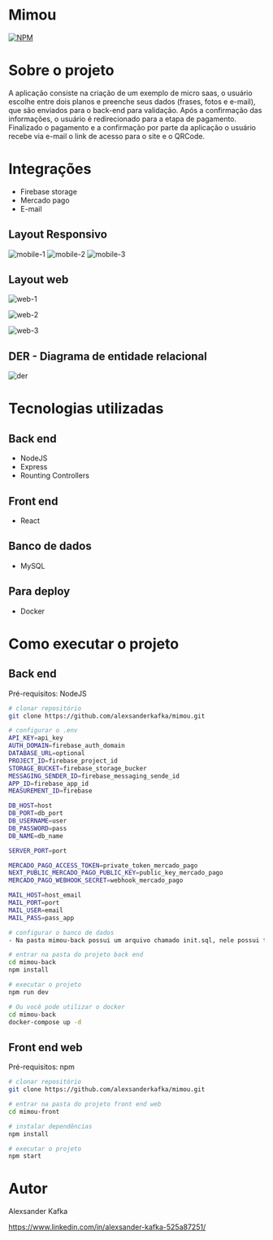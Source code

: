 # Mimou
[![NPM](https://img.shields.io/npm/l/react)](https://github.com/alexsanderkafka/mimou/blob/main/LICENSE) 

# Sobre o projeto
A aplicação consiste na criação de um exemplo de micro saas, o usuário escolhe entre dois planos e preenche seus dados (frases, fotos e e-mail), que são enviados para o back-end para validação. Após a confirmação das informações, o usuário é redirecionado para a etapa de pagamento. Finalizado o pagamento e a confirmação por parte da aplicação o usuário recebe via e-mail o link de acesso para o site e o QRCode.

# Integrações
- Firebase storage
- Mercado pago
- E-mail

## Layout Responsivo
![mobile-1](https://github.com/alexsanderkafka/mimou/blob/main/assets-readme/lp-mobile.gif) ![mobile-2](https://github.com/alexsanderkafka/mimou/blob/main/assets-readme/register-page-mobile.gif) ![mobile-3](https://github.com/alexsanderkafka/mimou/blob/main/assets-readme/gift-page-mobile.gif)

## Layout web
![web-1](https://github.com/alexsanderkafka/mimou/blob/main/assets-readme/lp-web.gif)

![web-2](https://github.com/alexsanderkafka/mimou/blob/main/assets-readme/register-page-web.gif)

![web-3](https://github.com/alexsanderkafka/mimou/blob/main/assets-readme/gift-page-web.png)

## DER - Diagrama de entidade relacional
![der](https://github.com/alexsanderkafka/mimou/blob/main/assets-readme/der.png)

# Tecnologias utilizadas
## Back end
- NodeJS
- Express
- Rounting Controllers

## Front end
- React

## Banco de dados
- MySQL

## Para deploy
- Docker

# Como executar o projeto

## Back end
Pré-requisitos: NodeJS

```bash
# clonar repositório
git clone https://github.com/alexsanderkafka/mimou.git

# configurar o .env
API_KEY=api_key
AUTH_DOMAIN=firebase_auth_domain
DATABASE_URL=optional
PROJECT_ID=firebase_project_id
STORAGE_BUCKET=firebase_storage_bucker
MESSAGING_SENDER_ID=firebase_messaging_sende_id
APP_ID=firebase_app_id
MEASUREMENT_ID=firebase

DB_HOST=host
DB_PORT=db_port
DB_USERNAME=user
DB_PASSWORD=pass
DB_NAME=db_name

SERVER_PORT=port

MERCADO_PAGO_ACCESS_TOKEN=private_token_mercado_pago
NEXT_PUBLIC_MERCADO_PAGO_PUBLIC_KEY=public_key_mercado_pago
MERCADO_PAGO_WEBHOOK_SECRET=webhook_mercado_pago

MAIL_HOST=host_email
MAIL_PORT=port
MAIL_USER=email
MAIL_PASS=pass_app

# configurar o banco de dados
- Na pasta mimou-back possui um arquivo chamado init.sql, nele possui todos os comandos sql

# entrar na pasta do projeto back end
cd mimou-back
npm install

# executar o projeto
npm run dev

# Ou você pode utilizar o docker
cd mimou-back
docker-compose up -d

```

## Front end web
Pré-requisitos: npm

```bash
# clonar repositório
git clone https://github.com/alexsanderkafka/mimou.git

# entrar na pasta do projeto front end web
cd mimou-front

# instalar dependências
npm install

# executar o projeto
npm start
```

# Autor

Alexsander Kafka

https://www.linkedin.com/in/alexsander-kafka-525a87251/
